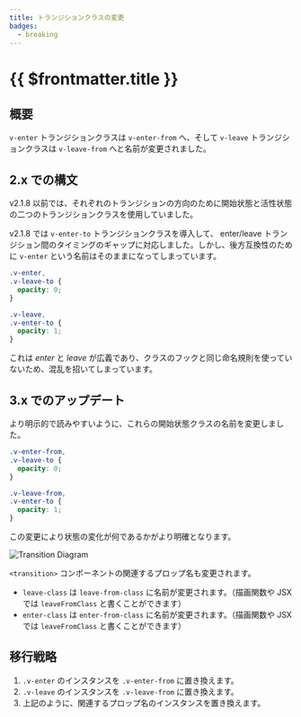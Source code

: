 ```yaml
---
title: トランジションクラスの変更
badges:
  - breaking
---
```


# {{ $frontmatter.title }} <MigrationBadges :badges="$frontmatter.badges" />

## 概要

`v-enter` トランジションクラスは `v-enter-from` へ、そして `v-leave` トランジションクラスは `v-leave-from` へと名前が変更されました。

## 2.x での構文

v2.1.8 以前では、それぞれのトランジションの方向のために開始状態と活性状態の二つのトランジションクラスを使用していました。

v2.1.8 では `v-enter-to` トランジションクラスを導入して、 enter/leave トランジション間のタイミングのギャップに対応しました。しかし、後方互換性のために `v-enter` という名前はそのままになってしまっています。

```css
.v-enter,
.v-leave-to {
  opacity: 0;
}

.v-leave,
.v-enter-to {
  opacity: 1;
}
```

これは _enter_ と _leave_ が広義であり、クラスのフックと同じ命名規則を使っていないため、混乱を招いてしまっています。

## 3.x でのアップデート

より明示的で読みやすいように、これらの開始状態クラスの名前を変更しました。

```css
.v-enter-from,
.v-leave-to {
  opacity: 0;
}

.v-leave-from,
.v-enter-to {
  opacity: 1;
}
```

この変更により状態の変化が何であるかがより明確となります。

![Transition Diagram](/images/transitions.svg)

`<transition>` コンポーネントの関連するプロップ名も変更されます。

- `leave-class` は `leave-from-class` に名前が変更されます。（描画関数や JSX では `leaveFromClass` と書くことができます）
- `enter-class` は `enter-from-class` に名前が変更されます。（描画関数や JSX では `leaveFromClass` と書くことができます）

## 移行戦略

1. `.v-enter` のインスタンスを `.v-enter-from` に置き換えます。
2. `.v-leave` のインスタンスを `.v-leave-from` に置き換えます。
3. 上記のように、関連するプロップ名のインスタンスを置き換えます。
